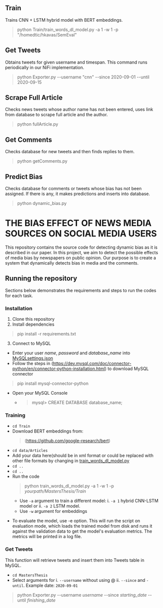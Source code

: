 
## Train
Trains CNN + LSTM hybrid model with BERT embeddings.
> python Train/train_words_dl_model.py -a 1 -w 1 -p "/homedtic/hkavas/SemEval" 

## Get Tweets
Obtains tweets for given username and timespan. This command runs periodically in our NiFi implementation.
> python Exporter.py --username "cnn" --since 2020-09-01 --until 2020-09-15

## Scrape Full Article
Checks news tweets whose author name has not been entered, uses link from database to scrape full article and the author.
> python fullArticle.py

## Get Comments
Checks database for new tweets and then finds replies to them.
> python getComments.py 

## Predict Bias
Checks database for comments or tweets whose bias has not been assigned. If there is any, it makes predictions and inserts into database.
> python dynamic_bias.py

# THE BIAS EFFECT OF NEWS MEDIA SOURCES ON SOCIAL MEDIA USERS
This repository contains the source code for detecting dynamic bias as it is described in our paper.
In this project, we aim to detect the possible effects of media bias by newspapers on public opinion. Our purpose is to create a system that dynamically detects bias in media and the comments.

## Running the repository
Sections below demonstrates the requirements and steps to run the codes for each task.
### Installation
1. Clone this repository
2. Install dependencies
> pip install -r requirements.txt
3. Connect to MySQL
  - Enter your user *name*, *password* and *database_name* into [MySQLsettings.json](https://github.com/hmtkvs/MastersThesis/blob/master/MySQLsettings.json)
  - Follow the steps in (https://dev.mysql.com/doc/connector-python/en/connector-python-installation.html) to download MySQL connector 
  > pip install mysql-connector-python
  - Open your MySQL Console
    * > mysql> CREATE DATABASE database_name;
  
### Training
- `cd Train`
- Download BERT embeddings from:
  > (https://github.com/google-research/bert)
- `cd data/Articles`
- Add your data here(should be in xml format or could be replaced with other file formats by changing in [train_words_dl_model.py](https://github.com/hmtkvs/MastersThesis/blob/master/Train/train_words_dl_model.py)
- `cd ..`
- `cd ..`
- Run the code
  > python train_words_dl_model.py -a 1 -w 1 -p *yourpath/MastersThesis/Train*
  - Use `-a` argument to train a different model:
    i. `-a 1` hybrid CNN-LSTM model or
    ii. `-a 2` LSTM model.
  - Use `-w` argument for embeddings

* To evaluate the model, use -e option. This will run the script on evaluation mode, which loads the trained model from disk and runs it against the validation data to get  the model's evaluation metrics. The metrics will be printed in a log file.

### Get Tweets
This function will retrieve tweets and insert them into Tweets table in MySQL.
- `cd MastersThesis`
- Select arguments for 
  i. `--username` without using @
  ii. `--since` and `-until`. Example date: `2020-09-01`
> python Exporter.py --username *username* --since *starting_date* --until *finishing_date* 








